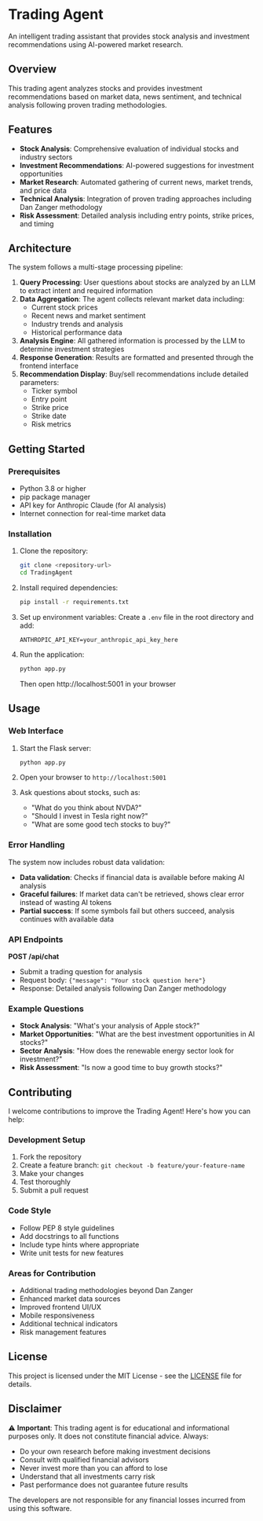 # Trading Agent

An intelligent trading assistant that provides stock analysis and investment recommendations using AI-powered market research.

## Overview

This trading agent analyzes stocks and provides investment recommendations based on market data, news sentiment, and technical analysis following proven trading methodologies.

## Features

- **Stock Analysis**: Comprehensive evaluation of individual stocks and industry sectors
- **Investment Recommendations**: AI-powered suggestions for investment opportunities
- **Market Research**: Automated gathering of current news, market trends, and price data
- **Technical Analysis**: Integration of proven trading approaches including Dan Zanger methodology
- **Risk Assessment**: Detailed analysis including entry points, strike prices, and timing

## Architecture

The system follows a multi-stage processing pipeline:

1. **Query Processing**: User questions about stocks are analyzed by an LLM to extract intent and required information
2. **Data Aggregation**: The agent collects relevant market data including:
   - Current stock prices
   - Recent news and market sentiment
   - Industry trends and analysis
   - Historical performance data
3. **Analysis Engine**: All gathered information is processed by the LLM to determine investment strategies
4. **Response Generation**: Results are formatted and presented through the frontend interface
5. **Recommendation Display**: Buy/sell recommendations include detailed parameters:
   - Ticker symbol
   - Entry point
   - Strike price
   - Strike date
   - Risk metrics

## Getting Started

### Prerequisites

- Python 3.8 or higher
- pip package manager
- API key for Anthropic Claude (for AI analysis)
- Internet connection for real-time market data

### Installation

1. Clone the repository:
   ```bash
   git clone <repository-url>
   cd TradingAgent
   ```

2. Install required dependencies:
   ```bash
   pip install -r requirements.txt
   ```

3. Set up environment variables:
   Create a `.env` file in the root directory and add:
   ```
   ANTHROPIC_API_KEY=your_anthropic_api_key_here
   ```

4. Run the application:
   
   ```bash
   python app.py
   ```
   
   Then open http://localhost:5001 in your browser

## Usage

### Web Interface

1. Start the Flask server:
   ```bash
   python app.py
   ```

2. Open your browser to `http://localhost:5001`

3. Ask questions about stocks, such as:
   - "What do you think about NVDA?"
   - "Should I invest in Tesla right now?"
   - "What are some good tech stocks to buy?"

### Error Handling

The system now includes robust data validation:
- **Data validation**: Checks if financial data is available before making AI analysis
- **Graceful failures**: If market data can't be retrieved, shows clear error instead of wasting AI tokens
- **Partial success**: If some symbols fail but others succeed, analysis continues with available data

### API Endpoints

**POST /api/chat**
- Submit a trading question for analysis
- Request body: `{"message": "Your stock question here"}`
- Response: Detailed analysis following Dan Zanger methodology

### Example Questions

- **Stock Analysis**: "What's your analysis of Apple stock?"
- **Market Opportunities**: "What are the best investment opportunities in AI stocks?"
- **Sector Analysis**: "How does the renewable energy sector look for investment?"
- **Risk Assessment**: "Is now a good time to buy growth stocks?"

## Contributing

I welcome contributions to improve the Trading Agent! Here's how you can help:

### Development Setup

1. Fork the repository
2. Create a feature branch: `git checkout -b feature/your-feature-name`
3. Make your changes
4. Test thoroughly
5. Submit a pull request

### Code Style

- Follow PEP 8 style guidelines
- Add docstrings to all functions
- Include type hints where appropriate
- Write unit tests for new features

### Areas for Contribution

- Additional trading methodologies beyond Dan Zanger
- Enhanced market data sources
- Improved frontend UI/UX
- Mobile responsiveness
- Additional technical indicators
- Risk management features

## License

This project is licensed under the MIT License - see the [LICENSE](LICENSE) file for details.

## Disclaimer

⚠️ **Important**: This trading agent is for educational and informational purposes only. It does not constitute financial advice. Always:

- Do your own research before making investment decisions
- Consult with qualified financial advisors
- Never invest more than you can afford to lose
- Understand that all investments carry risk
- Past performance does not guarantee future results

The developers are not responsible for any financial losses incurred from using this software.
    